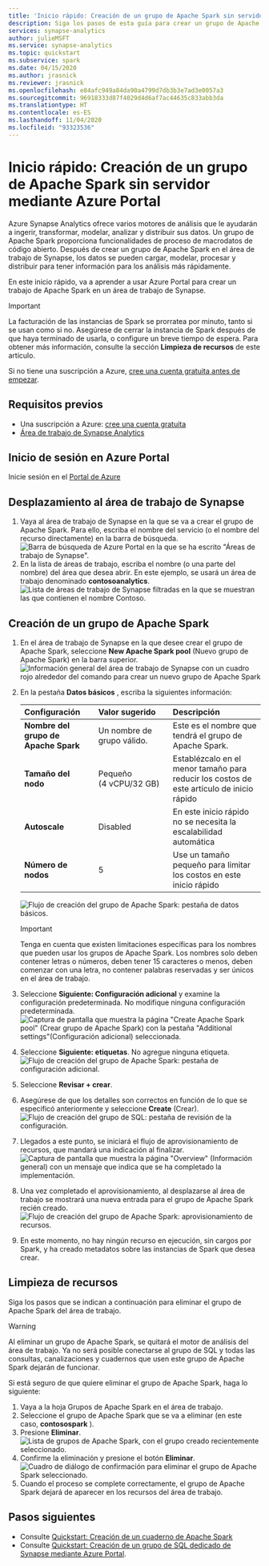 ```yaml
---
title: 'Inicio rápido: Creación de un grupo de Apache Spark sin servidor mediante Azure Portal'
description: Siga los pasos de esta guía para crear un grupo de Apache Spark sin servidor mediante Azure Portal.
services: synapse-analytics
author: julieMSFT
ms.service: synapse-analytics
ms.topic: quickstart
ms.subservice: spark
ms.date: 04/15/2020
ms.author: jrasnick
ms.reviewer: jrasnick
ms.openlocfilehash: e84afc949a84da90a4799d7db3b3e7ad3e0057a3
ms.sourcegitcommit: 96918333d87f4029d4d6af7ac44635c833abb3da
ms.translationtype: HT
ms.contentlocale: es-ES
ms.lasthandoff: 11/04/2020
ms.locfileid: "93323536"
---
```

# <a name="quickstart-create-a-new-serverless-apache-spark-pool-using-the-azure-portal"></a>Inicio rápido: Creación de un grupo de Apache Spark sin servidor mediante Azure Portal

Azure Synapse Analytics ofrece varios motores de análisis que le ayudarán a ingerir, transformar, modelar, analizar y distribuir sus datos. Un grupo de Apache Spark proporciona funcionalidades de proceso de macrodatos de código abierto. Después de crear un grupo de Apache Spark en el área de trabajo de Synapse, los datos se pueden cargar, modelar, procesar y distribuir para tener información para los análisis más rápidamente.

En este inicio rápido, va a aprender a usar Azure Portal para crear un trabajo de Apache Spark en un área de trabajo de Synapse.

> [!IMPORTANT]
> La facturación de las instancias de Spark se prorratea por minuto, tanto si se usan como si no. Asegúrese de cerrar la instancia de Spark después de que haya terminado de usarla, o configure un breve tiempo de espera. Para obtener más información, consulte la sección **Limpieza de recursos** de este artículo.

Si no tiene una suscripción a Azure, [cree una cuenta gratuita antes de empezar](https://azure.microsoft.com/free/).

## <a name="prerequisites"></a>Requisitos previos

- Una suscripción a Azure: [cree una cuenta gratuita](https://azure.microsoft.com/free/)
- [Área de trabajo de Synapse Analytics](quickstart-create-workspace.md)

## <a name="sign-in-to-the-azure-portal"></a>Inicio de sesión en Azure Portal

Inicie sesión en el [Portal de Azure](https://portal.azure.com/)

## <a name="navigate-to-the-synapse-workspace"></a>Desplazamiento al área de trabajo de Synapse 
1. Vaya al área de trabajo de Synapse en la que se va a crear el grupo de Apache Spark. Para ello, escriba el nombre del servicio (o el nombre del recurso directamente) en la barra de búsqueda.
![Barra de búsqueda de Azure Portal en la que se ha escrito "Áreas de trabajo de Synapse".](media/quickstart-create-sql-pool/create-sql-pool-00a.png)
1. En la lista de áreas de trabajo, escriba el nombre (o una parte del nombre) del área que desea abrir. En este ejemplo, se usará un área de trabajo denominado **contosoanalytics**.
![Lista de áreas de trabajo de Synapse filtradas en la que se muestran las que contienen el nombre Contoso.](media/quickstart-create-sql-pool/create-sql-pool-00b.png)


## <a name="create-new-apache-spark-pool"></a>Creación de un grupo de Apache Spark

1. En el área de trabajo de Synapse en la que desee crear el grupo de Apache Spark, seleccione **New Apache Spark pool** (Nuevo grupo de Apache Spark) en la barra superior.
    ![Información general del área de trabajo de Synapse con un cuadro rojo alrededor del comando para crear un nuevo grupo de Apache Spark](media/quickstart-create-apache-spark-pool/create-spark-pool-portal-01.png)
2. En la pestaña **Datos básicos** , escriba la siguientes información:

    |Configuración | Valor sugerido | Descripción |
    | :------ | :-------------- | :---------- |
    | **Nombre del grupo de Apache Spark** | Un nombre de grupo válido. | Este es el nombre que tendrá el grupo de Apache Spark. |
    | **Tamaño del nodo** | Pequeño (4 vCPU/32 GB) | Establézcalo en el menor tamaño para reducir los costos de este artículo de inicio rápido |
    | **Autoscale** | Disabled | En este inicio rápido no se necesita la escalabilidad automática |
    | **Número de nodos** | 5 | Use un tamaño pequeño para limitar los costos en este inicio rápido |


    ![Flujo de creación del grupo de Apache Spark: pestaña de datos básicos.](media/quickstart-create-apache-spark-pool/create-spark-pool-portal-02.png)
    > [!IMPORTANT]
    > Tenga en cuenta que existen limitaciones específicas para los nombres que pueden usar los grupos de Apache Spark. Los nombres solo deben contener letras o números, deben tener 15 caracteres o menos, deben comenzar con una letra, no contener palabras reservadas y ser únicos en el área de trabajo.

3. Seleccione **Siguiente: Configuración adicional** y examine la configuración predeterminada. No modifique ninguna configuración predeterminada.
    ![Captura de pantalla que muestra la página "Create Apache Spark pool" (Crear grupo de Apache Spark) con la pestaña "Additional settings"(Configuración adicional) seleccionada.](media/quickstart-create-apache-spark-pool/create-spark-pool-portal-03.png)

4. Seleccione **Siguiente: etiquetas**. No agregue ninguna etiqueta.
    ![Flujo de creación del grupo de Apache Spark: pestaña de configuración adicional.](media/quickstart-create-apache-spark-pool/create-spark-pool-03-tags.png)

5. Seleccione **Revisar + crear**.

6. Asegúrese de que los detalles son correctos en función de lo que se especificó anteriormente y seleccione **Create** (Crear).
    ![Flujo de creación del grupo de SQL: pestaña de revisión de la configuración.](media/quickstart-create-apache-spark-pool/create-spark-pool-portal-05.png)

7. Llegados a este punto, se iniciará el flujo de aprovisionamiento de recursos, que mandará una indicación al finalizar.
    ![Captura de pantalla que muestra la página "Overview" (Información general) con un mensaje que indica que se ha completado la implementación.](media/quickstart-create-apache-spark-pool/create-spark-pool-portal-06.png)

8. Una vez completado el aprovisionamiento, al desplazarse al área de trabajo se mostrará una nueva entrada para el grupo de Apache Spark recién creado.
    ![Flujo de creación del grupo de Apache Spark: aprovisionamiento de recursos.](media/quickstart-create-apache-spark-pool/create-spark-pool-portal-07.png)

9. En este momento, no hay ningún recurso en ejecución, sin cargos por Spark, y ha creado metadatos sobre las instancias de Spark que desea crear.

## <a name="clean-up-resources"></a>Limpieza de recursos

Siga los pasos que se indican a continuación para eliminar el grupo de Apache Spark del área de trabajo.
> [!WARNING]
> Al eliminar un grupo de Apache Spark, se quitará el motor de análisis del área de trabajo. Ya no será posible conectarse al grupo de SQL y todas las consultas, canalizaciones y cuadernos que usen este grupo de Apache Spark dejarán de funcionar.

Si está seguro de que quiere eliminar el grupo de Apache Spark, haga lo siguiente:

1. Vaya a la hoja Grupos de Apache Spark en el área de trabajo.
2. Seleccione el grupo de Apache Spark que se va a eliminar (en este caso, **contosospark** ).
3. Presione **Eliminar**.
 ![Lista de grupos de Apache Spark, con el grupo creado recientemente seleccionado.](media/quickstart-create-apache-spark-pool/create-spark-pool-portal-08.png)
4. Confirme la eliminación y presione el botón **Eliminar**.
 ![Cuadro de diálogo de confirmación para eliminar el grupo de Apache Spark seleccionado.](media/quickstart-create-apache-spark-pool/create-spark-pool-portal-10.png)
5. Cuando el proceso se complete correctamente, el grupo de Apache Spark dejará de aparecer en los recursos del área de trabajo.

## <a name="next-steps"></a>Pasos siguientes

- Consulte [Quickstart: Creación de un cuaderno de Apache Spark](quickstart-apache-spark-notebook.md)
- Consulte [Quickstart: Creación de un grupo de SQL dedicado de Synapse mediante Azure Portal](quickstart-create-sql-pool-portal.md).
